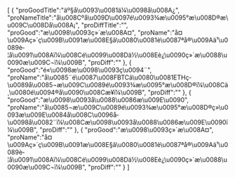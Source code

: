 [
	{
		"proGoodTitle":"äº§å\u0093\u0081ä¼\u0098å\u008A¿",
		"proNameTitle":"å\u008Cºå\u009D\u0097é\u0093¾æ\u0095°æ\u008D®æ\u009C\u008Då\u008A¡",
		"proDiffTitle":"",
		"proGood":"æ\u0098\u0093ç»´æ\u008A¤",
		"proName":"å¤\u009Aç»´ç\u009B\u0091æ\u008E§ã\u0080\u0081è\u0087ªå®\u009Aä¹\u0089è­¦å\u0091\u008Aï¼\u008Cé\u0099\u008Dä½\u008Eè¿\u0090ç»´æ\u0088\u0090æ\u009C¬ï¼\u009B",
		"proDiff":""
	},
	{
		"proGood":"é«\u0098æ\u0098\u0093ç\u0094¨",
		"proName":"å\u0085¨é\u0087\u008FBTCã\u0080\u0081ETHç­\u0089å\u0085¬æ\u009C\u0089é\u0093¾æ\u0095°æ\u008D®ï¼\u008Cä¸\u0080é\u0094®å\u0090\u008Cæ­¥ï¼\u009B",
		"proDiff":""
	},
	{
		"proGood":"æ\u0098\u0093å\u0088\u0086æ\u009E\u0090",
		"proName":"å\u0085¬æ\u009C\u0089é\u0093¾æ\u0095°æ\u008D®ç»\u0093æ\u009E\u0084å\u008C\u0096å­\u0098å\u0082¨ï¼\u008Cæ\u0098\u0093å\u0088\u0086æ\u009E\u0090ï¼\u009B",
		"proDiff":""
	},
	{
		"proGood":"æ\u0098\u0093ç»´æ\u008A¤",
		"proName":"å¤\u009Aç»´ç\u009B\u0091æ\u008E§ã\u0080\u0081è\u0087ªå®\u009Aä¹\u0089è­¦å\u0091\u008Aï¼\u008Cé\u0099\u008Dä½\u008Eè¿\u0090ç»´æ\u0088\u0090æ\u009C¬ï¼\u009B",
		"proDiff":""
	}
]